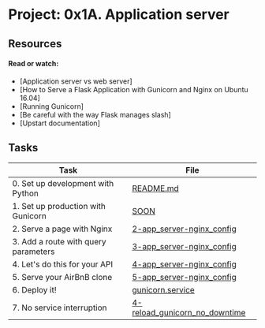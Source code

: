 # Project: 0x1A. Application server

## Resources

#### Read or watch:

* [Application server vs web server]
* [How to Serve a Flask Application with Gunicorn and Nginx on Ubuntu 16.04]
* [Running Gunicorn]
* [Be careful with the way Flask manages slash]
* [Upstart documentation]
## Tasks

| Task | File |
| ---- | ---- |
| 0. Set up development with Python | [README.md](./README.md) |
| 1. Set up production with Gunicorn | [SOON](./) |
| 2. Serve a page with Nginx | [2-app_server-nginx_config](./2-app_server-nginx_config) |
| 3. Add a route with query parameters | [3-app_server-nginx_config](./3-app_server-nginx_config) |
| 4. Let's do this for your API | [4-app_server-nginx_config](./4-app_server-nginx_config) |
| 5. Serve your AirBnB clone | [5-app_server-nginx_config](./5-app_server-nginx_config) |
| 6. Deploy it! | [gunicorn.service](./gunicorn.service) |
| 7. No service interruption | [4-reload_gunicorn_no_downtime](./4-reload_gunicorn_no_downtime) |